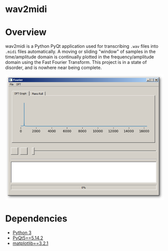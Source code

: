 # wav2midi

<h1>Overview</h1>
wav2midi is a Python PyQt application used for transcribing <code>.wav</code> files into <code>.midi</code> files automatically.
A moving or sliding "window" of samples in the time/amplitude domain is continually plotted in the frequency/amplitude domain using the Fast Fourier Transform.
This project is in a state of disorder, and is nowhere near being complete.

![](https://github.com/PaulBenMarsh/wav2midi/blob/master/screenshots/screenshot.png?raw=true)

<h1>Dependencies</h1>
<ul>
  <li><a href="https://www.python.org/downloads/" rel="nofollow">Python 3</a></li>
  <li><a href="https://pypi.org/project/PyQt5/" rel="nofollow">PyQt5==5.14.2</a></li>
  <li><a href="https://pypi.org/project/matplotlib/" rel="nofollow">matplotlib==3.2.1</a></li>
</ul>
